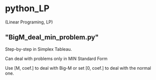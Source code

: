 # python_LP
(Linear Programing, LP)
## "BigM_deal_min_problem.py"
Step-by-step in Simplex Tableau.

Can deal with problems only in MIN Standard Form

Use [M, coef.] to deal with Big-M or set [0, coef.] to deal with the normal one.
